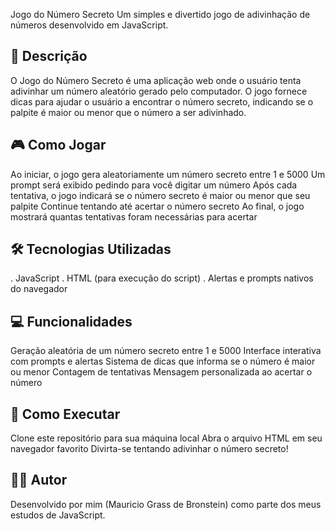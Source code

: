 Jogo do Número Secreto
Um simples e divertido jogo de adivinhação de números desenvolvido em JavaScript.
## 📝 Descrição
O Jogo do Número Secreto é uma aplicação web onde o usuário tenta adivinhar um número aleatório gerado pelo computador. O jogo fornece dicas para ajudar o usuário a encontrar o número secreto, indicando se o palpite é maior ou menor que o número a ser adivinhado.
## 🎮 Como Jogar

Ao iniciar, o jogo gera aleatoriamente um número secreto entre 1 e 5000
Um prompt será exibido pedindo para você digitar um número
Após cada tentativa, o jogo indicará se o número secreto é maior ou menor que seu palpite
Continue tentando até acertar o número secreto
Ao final, o jogo mostrará quantas tentativas foram necessárias para acertar

## 🛠️ Tecnologias Utilizadas

. JavaScript
. HTML (para execução do script)
. Alertas e prompts nativos do navegador

## 💻 Funcionalidades

Geração aleatória de um número secreto entre 1 e 5000
Interface interativa com prompts e alertas
Sistema de dicas que informa se o número é maior ou menor
Contagem de tentativas
Mensagem personalizada ao acertar o número

## 🚀 Como Executar

Clone este repositório para sua máquina local
Abra o arquivo HTML em seu navegador favorito
Divirta-se tentando adivinhar o número secreto!


## 🙋🏻 Autor

Desenvolvido por mim (Mauricio Grass de Bronstein) como parte dos meus estudos de JavaScript.
